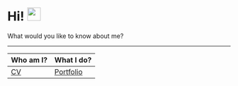 # Hi! <img src="https://media.giphy.com/media/hvRJCLFzcasrR4ia7z/giphy.gif" width="30px">

What would you like to know about me?

----

| Who am I? | What I do? |
| --- | --- |
| [CV](https://OscarSantosMu.github.io/CV) | [Portfolio](https://OscarSantosMu.github.io/portfolio) |